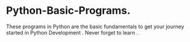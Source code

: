 # Python-Basic-Programs.
These programs in Python are the basic fundamentals to get your journey started in Python Development . Never forget to learn .
